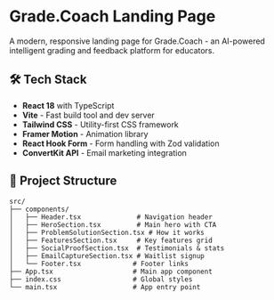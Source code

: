 # Grade.Coach Landing Page

A modern, responsive landing page for Grade.Coach - an AI-powered intelligent grading and feedback platform for educators.

## 🛠️ Tech Stack

- **React 18** with TypeScript
- **Vite** - Fast build tool and dev server
- **Tailwind CSS** - Utility-first CSS framework
- **Framer Motion** - Animation library
- **React Hook Form** - Form handling with Zod validation
- **ConvertKit API** - Email marketing integration

## 📁 Project Structure

```
src/
├── components/
│   ├── Header.tsx              # Navigation header
│   ├── HeroSection.tsx         # Main hero with CTA
│   ├── ProblemSolutionSection.tsx # How it works
│   ├── FeaturesSection.tsx     # Key features grid
│   ├── SocialProofSection.tsx  # Testimonials & stats
│   ├── EmailCaptureSection.tsx # Waitlist signup
│   └── Footer.tsx             # Footer links
├── App.tsx                    # Main app component
├── index.css                  # Global styles
└── main.tsx                   # App entry point
```